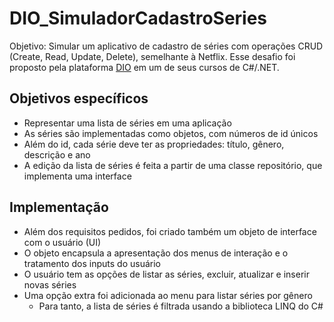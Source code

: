 # DIO_SimuladorCadastroSeries
Objetivo: Simular um aplicativo de cadastro de séries com operações CRUD (Create, Read, Update, Delete), semelhante à Netflix.
Esse desafio foi proposto pela plataforma [DIO](https://www.dio.me/) em um de seus cursos de C#/.NET.

## Objetivos específicos
- Representar uma lista de séries em uma aplicação
- As séries são implementadas como objetos, com números de id únicos
- Além do id, cada série deve ter as propriedades: título, gênero, descrição e ano 
- A edição da lista de séries é feita a partir de uma classe repositório, que implementa uma interface

## Implementação
- Além dos requisitos pedidos, foi criado também um objeto de interface com o usuário (UI)
- O objeto encapsula a apresentação dos menus de interação e o tratamento dos inputs do usuário
- O usuário tem as opções de listar as séries, excluir, atualizar e inserir novas séries
- Uma opção extra foi adicionada ao menu para listar séries por gênero
  - Para tanto, a lista de séries é filtrada usando a biblioteca LINQ do C#
